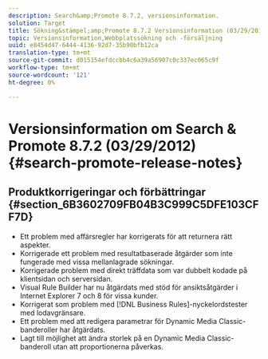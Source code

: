 ```yaml
---
description: Search&amp;Promote 8.7.2, versionsinformation.
solution: Target
title: Sökning&stämpel;amp;Promote 8.7.2 Versionsinformation (03/29/2012)
topic: Versionsinformation,Webbplatssökning och -försäljning
uuid: e8454d47-6444-4136-92d7-35b90bfb12ca
translation-type: tm+mt
source-git-commit: d015154efdccbb4c6a39a56907c0c337ec065c9f
workflow-type: tm+mt
source-wordcount: '121'
ht-degree: 0%

---
```



# Versionsinformation om Search &amp; Promote 8.7.2 (03/29/2012){#search-promote-release-notes}

## Produktkorrigeringar och förbättringar {#section_6B3602709FB04B3C999C5DFE103CFF7D}

* Ett problem med affärsregler har korrigerats för att returnera rätt aspekter.
* Korrigerade ett problem med resultatbaserade åtgärder som inte fungerade med vissa mellanlagrade sökningar.
* Korrigerade problem med direkt träffdata som var dubbelt kodade på klientsidan och serversidan.
* Visual Rule Builder har nu åtgärdats med stöd för ansiktsåtgärder i Internet Explorer 7 och 8 för vissa kunder.
* Korrigerat som problem med [!DNL Business Rules]-nyckelordstester med lodavgränsare.
* Ett problem med att redigera parametrar för Dynamic Media Classic-banderoller har åtgärdats.
* Lagt till möjlighet att ändra storlek på en Dynamic Media Classic-banderoll utan att proportionerna påverkas.

